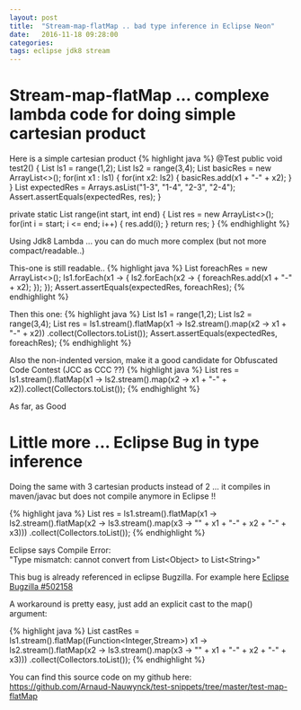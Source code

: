```yaml
---
layout: post
title:  "Stream-map-flatMap .. bad type inference in Eclipse Neon"
date:   2016-11-18 09:28:00
categories: 
tags: eclipse jdk8 stream
---
```


<H1>Stream-map-flatMap  ... complexe lambda code for doing simple cartesian product</H1>


Here is a simple cartesian product
{% highlight java %}
@Test 
public void test2() {
	List<Integer> ls1 = range(1,2);
	List<Integer> ls2 = range(3,4);
	List<String> basicRes = new ArrayList<>();
	for(int x1 : ls1) {
		for(int x2: ls2) {
			basicRes.add(x1 + "-" + x2);
		}
	}
	List<String> expectedRes = Arrays.asList("1-3", "1-4", "2-3", "2-4");
	Assert.assertEquals(expectedRes, res);
}

private static List<Integer> range(int start, int end) {
	List<Integer> res = new ArrayList<>();
	for(int i = start; i <= end; i++) {
		res.add(i);
	}
	return res;
}
{% endhighlight %}

Using Jdk8 Lambda ... you can do much more complex (but not more compact/readable..)

This-one is still readable..
{% highlight java %}
List<String> foreachRes = new ArrayList<>();
ls1.forEach(x1 -> {
	ls2.forEach(x2 -> {
		foreachRes.add(x1 + "-" + x2);
	});
});
Assert.assertEquals(expectedRes, foreachRes);
{% endhighlight %}

Then this one:
{% highlight java %}
List<Integer> ls1 = range(1,2);
List<Integer> ls2 = range(3,4);
List<String> res = ls1.stream().flatMap(x1 -> 
	ls2.stream().map(x2 -> 
			x1 + "-" + x2))
		.collect(Collectors.toList());
Assert.assertEquals(expectedRes, foreachRes);
{% endhighlight %}

Also the non-indented version, make it a good candidate for Obfuscated Code Contest (JCC as CCC ??)
{% highlight java %}
		List<String> res = ls1.stream().flatMap(x1 -> ls2.stream().map(x2 -> x1 + "-" + x2)).collect(Collectors.toList());
{% endhighlight %}
		

As far, as Good


<H1>Little more ... Eclipse Bug in type inference</H1>

Doing the same with 3 cartesian products instead of 2 ... it compiles in maven/javac but does not compile anymore in Eclipse !!

{% highlight java %}
List<String> res = ls1.stream().flatMap(x1 -> 
	ls2.stream().flatMap(x2 -> 
		ls3.stream().map(x3 -> 
			"" + x1 + "-" + x2 + "-" + x3)))
		.collect(Collectors.toList());
{% endhighlight %}

Eclipse says Compile Error: 			
"Type mismatch: cannot convert from List&lt;Object> to List&lt;String>"


This bug is already referenced in eclipse Bugzilla.
For example here <A href="https://bugs.eclipse.org/bugs/show_bug.cgi?id=502158">Eclipse Bugzilla #502158</A>
 
A workaround is pretty easy, just add an explicit cast to the map() argument:

{% highlight java %}
List<String> castRes = ls1.stream().flatMap((Function<Integer,Stream<String>>) x1 -> 
	ls2.stream().flatMap(x2 -> 
		ls3.stream().map(x3 -> 
			"" + x1 + "-" + x2 + "-" + x3)))
		.collect(Collectors.toList());
{% endhighlight %}



You can find this source code on my github here:
<A href="https://github.com/Arnaud-Nauwynck/test-snippets/tree/master/test-map-flatMap">https://github.com/Arnaud-Nauwynck/test-snippets/tree/master/test-map-flatMap</A>

				
